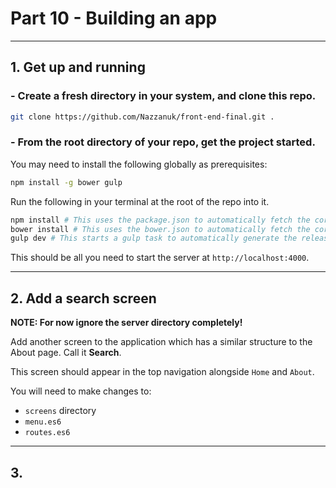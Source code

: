 # Part 10 - Building an app
---
## 1. Get up and running
### - Create a fresh directory in your system, and clone this repo.

```bash
git clone https://github.com/Nazzanuk/front-end-final.git .
```    

### - From the root directory of your repo, get the project started.

You may need to install the following globally as prerequisites:

```bash
npm install -g bower gulp
```    

Run the following in your terminal at the root of the repo into it. 

```bash
npm install # This uses the package.json to automatically fetch the correct dependencies.
bower install # This uses the bower.json to automatically fetch the correct front-end dependencies.
gulp dev # This starts a gulp task to automatically generate the release directory.
```

This should be all you need to start the server at `http://localhost:4000`.

---
## 2. Add a search screen

**NOTE: For now ignore the server directory completely!**

Add another screen to the application which has a similar structure to the About page. Call it **Search**.

This screen should appear in the top navigation alongside `Home` and `About`.

You will need to make changes to:
- `screens` directory
- `menu.es6`
- `routes.es6`

---
## 3. 
